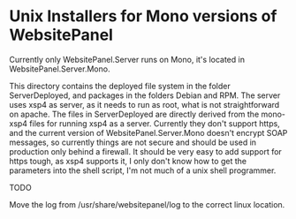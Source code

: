 Unix Installers for Mono versions of WebsitePanel
====================================

Currently only WebsitePanel.Server runs on Mono, it's located in WebsitePanel.Server.Mono.

This directory contains the deployed file system in the folder ServerDeployed, and packages in the folders Debian and RPM.
The server uses xsp4 as server, as it needs to run as root, what is not straightforward on apache.
The files in ServerDeployed are directly derived from the mono-xsp4 files for running xsp4 as a server.
Currently they don't support https, and the current version of WebsitePanel.Server.Mono doesn't encrypt SOAP messages,
so currently things are not secure and should be used in production only behind a firewall. It should be very easy to add
support for https tough, as xsp4 supports it, I only don't know how to get the parameters into the shell script, I'm not much of
a unix shell programmer.

TODO

Move the log from /usr/share/websitepanel/log to the correct linux location.